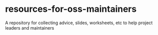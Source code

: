 # resources-for-oss-maintainers
A repository for collecting advice, slides, worksheets, etc to help project leaders and maintainers
